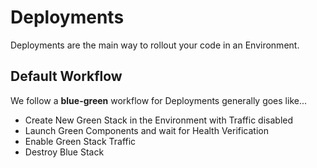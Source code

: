 # Deployments

Deployments are the main way to rollout your code in an Environment.

## Default Workflow
We follow a **blue-green** workflow for Deployments generally goes like...

- Create New Green Stack in the Environment with Traffic disabled
- Launch Green Components and wait for Health Verification
- Enable Green Stack Traffic
- Destroy Blue Stack
